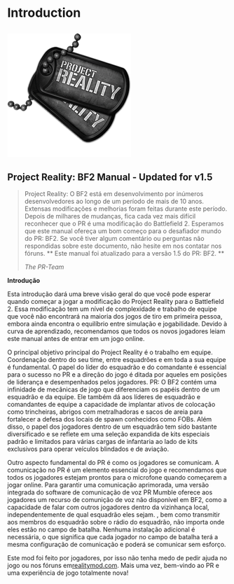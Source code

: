 # Introduction

## ![](../assets/PR_v1_Logo.png)

## **Project Reality: BF2 Manual - Updated for v1.5**

> Project Reality: O BF2 está em desenvolvimento por inúmeros desenvolvedores ao longo de um período de mais de 10 anos. Extensas modificações e melhorias foram feitas durante este período. Depois de milhares de mudanças, fica cada vez mais difícil reconhecer que o PR é uma modificação do Battlefield 2. Esperamos que este manual ofereça um bom começo para o desafiador mundo do PR: BF2. Se você tiver algum comentário ou perguntas não respondidas sobre este documento, não hesite em nos contatar nos fóruns. ** Este manual foi atualizado para a versão 1.5 do PR: BF2. **
>
> _The PR-Team_

**Introdução**

Esta introdução dará uma breve visão geral do que você pode esperar quando começar a jogar a modificação do Project Reality para o Battlefield 2. Essa modificação tem um nível de complexidade e trabalho de equipe que você não encontrará na maioria dos jogos de tiro em primeira pessoa, embora ainda encontra o equilíbrio entre simulação e jogabilidade. Devido à curva de aprendizado, recomendamos que todos os novos jogadores leiam este manual antes de entrar em um jogo online.

O principal objetivo principal do Project Reality é o trabalho em equipe. Coordenação dentro do seu time, entre esquadrões e em toda a sua equipe é fundamental. O papel do líder do esquadrão e do comandante é essencial para o sucesso no PR e a direção do jogo é ditada por aqueles em posições de liderança e desempenhados pelos jogadores. PR: O BF2 contém uma infinidade de mecânicas de jogo que diferenciam os papéis dentro de um esquadrão e da equipe. Ele também dá aos líderes de esquadrão e comandantes de equipe a capacidade de implantar ativos de colocação como trincheiras, abrigos com metralhadoras e sacos de areia para fortalecer a defesa dos locais de spawn conhecidos como FOBs. Além disso, o papel dos jogadores dentro de um esquadrão tem sido bastante diversificado e se reflete em uma seleção expandida de kits especiais padrão e limitados para várias cargas de infantaria ao lado de kits exclusivos para operar veículos blindados e de aviação.

Outro aspecto fundamental do PR é como os jogadores se comunicam. A comunicação no PR é um elemento essencial do jogo e recomendamos que todos os jogadores estejam prontos para o microfone quando começarem a jogar online. Para garantir uma comunicação aprimorada, uma versão integrada do software de comunicação de voz PR Mumble oferece aos jogadores um recurso de comunição de voz não disponível em BF2, como a capacidade de falar com outros jogadores dentro da vizinhança local, independentemente de qual esquadrão eles sejam. , bem como transmitir aos membros do esquadrão sobre o rádio do esquadrão, não importa onde eles estão no campo de batalha. Nenhuma instalação adicional é necessária, o que significa que cada jogador no campo de batalha terá a mesma configuração de comunicação e poderá se comunicar sem esforço.

Este mod foi feito por jogadores, por isso não tenha medo de pedir ajuda no jogo ou nos fóruns em[realitymod.com](http://www.realitymod.com/forum/f360-general-technical-support). Mais uma vez, bem-vindo ao PR e uma experiência de jogo totalmente nova!

